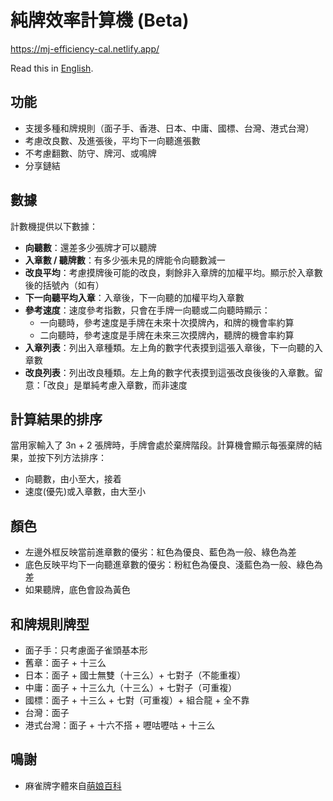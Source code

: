 # 純牌效率計算機 (Beta)
https://mj-efficiency-cal.netlify.app/

Read this in [English](./README.en.md).
## 功能
- 支援多種和牌規則（面子手、香港、日本、中庸、國標、台灣、港式台灣）
- 考慮改良數、及進張後，平均下一向聽進張數
- 不考慮翻數、防守、牌河、或鳴牌
- 分享鏈結
 
## 數據

計數機提供以下數據：

- **向聽數**：還差多少張牌才可以聽牌
- **入章數 / 聽牌數**：有多少張未見的牌能令向聽數減一
- **改良平均**：考慮摸牌後可能的改良，剩餘非入章牌的加權平均。顯示於入章數後的括號內（如有）
- **下一向聽平均入章**：入章後，下一向聽的加權平均入章數
- **參考速度**：速度參考指數，只會在手牌一向聽或二向聽時顯示：
  - 一向聽時，參考速度是手牌在未來十次摸牌內，和牌的機會率約算
  - 二向聽時，參考速度是手牌在未來三次摸牌內，聽牌的機會率約算
- **入章列表**：列出入章種類。左上角的數字代表摸到這張入章後，下一向聽的入章數
- **改良列表**：列出改良種類。左上角的數字代表摸到這張改良後後的入章數。留意：「改良」是單純考慮入章數，而非速度

## 計算結果的排序

當用家輸入了 3n + 2 張牌時，手牌會處於棄牌階段。計算機會顯示每張棄牌的結果，並按下列方法排序：

- 向聽數，由小至大，接着
- 速度(優先)或入章數，由大至小

## 顏色

- 左邊外框反映當前進章數的優劣：紅色為優良、藍色為一般、綠色為差
- 底色反映平均下一向聽進章數的優劣：粉紅色為優良、淺藍色為一般、綠色為差
- 如果聽牌，底色會設為黃色

## 和牌規則牌型
- 面子手：只考慮面子雀頭基本形
- 舊章：面子 + 十三么
- 日本：面子 + 國士無雙（十三么）+ 七對子（不能重複）
- 中庸：面子 + 十三么九（十三么）+ 七對子（可重複）
- 國標：面子 + 十三么 + 七對（可重複）+ 組合龍 + 全不靠
- 台灣：面子
- 港式台灣：面子 + 十六不搭 + 嚦咕嚦咕 + 十三么

## 鳴謝

- 麻雀牌字體來自[萌娘百科](https://zh.moegirl.org.cn/Template:Mjs)